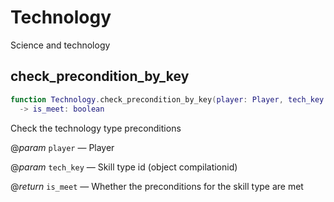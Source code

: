 # Technology

Science and technology

## check_precondition_by_key

```lua
function Technology.check_precondition_by_key(player: Player, tech_key: py.TechKey)
  -> is_meet: boolean
```

Check the technology type preconditions

@*param* `player` — Player

@*param* `tech_key` — Skill type id (object compilationid)

@*return* `is_meet` — Whether the preconditions for the skill type are met

